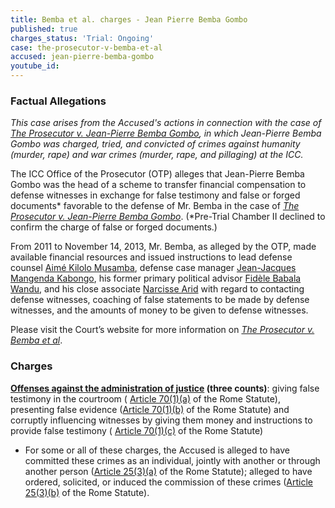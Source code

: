 ```yaml
---
title: Bemba et al. charges - Jean Pierre Bemba Gombo
published: true
charges_status: 'Trial: Ongoing'
case: the-prosecutor-v-bemba-et-al
accused: jean-pierre-bemba-gombo
youtube_id:
---
```



### Factual Allegations

*This case arises from the Accused's actions in connection with the case of [<u>The Prosecutor v. Jean-Pierre Bemba Gombo</u>](https://www.aba-icc.org/cases/case/the-prosecutor-v-bemba/), in which Jean-Pierre Bemba Gombo was charged, tried, and convicted of crimes against humanity (murder, rape) and war crimes (murder, rape, and pillaging) at the ICC.&nbsp;*

The ICC Office of the Prosecutor (OTP) alleges that Jean-Pierre Bemba Gombo was the head of a scheme to transfer financial compensation to defense witnesses in exchange for false testimony and false or forged documents\* favorable to the defense of Mr. Bemba in the case of [*The Prosecutor v. Jean-Pierre Bemba Gombo*](https://www.aba-icc.org/cases/case/the-prosecutor-v-bemba/). (\*Pre-Trial Chamber II declined to confirm the charge of false or forged documents.)

From 2011 to November 14, 2013, Mr. Bemba, as alleged by the OTP, made available financial resources and issued instructions to lead defense counsel [Aim&eacute; Kilolo Musamba](https://www.aba-icc.org/accused/aime-kilolo-musamba/), defense case manager [Jean-Jacques Mangenda Kabongo](https://www.aba-icc.org/accused/jean-jacques-magenda-kabongo/), his former primary political advisor [Fid&egrave;le Babala Wandu](https://www.aba-icc.org/accused/fid-le-babala-wandu/), and his close associate [Narcisse Arid](https://www.aba-icc.org/accused/narcisse-arido/) with regard to contacting defense witnesses, coaching of false statements to be made by defense witnesses, and the amounts of money to be given to defense witnesses. &nbsp;&nbsp;

Please visit the Court’s website for more information on [*The Prosecutor v. Bemba et al*](https://www.icc-cpi.int/car/Bemba-et-al).

### Charges

**[Offenses against the administration of justice](http://www.casematrixnetwork.org/case-m/klamberg-commentary/rome-statute/#c1243) (three counts)**: giving false testimony in the courtroom ( [Article 70(1)(a)](http://www.casematrixnetwork.org/case-m/klamberg-commentary/rome-statute/#c1243) of the Rome Statute), presenting false evidence ([Article 70(1)(b)](http://www.casematrixnetwork.org/case-m/klamberg-commentary/rome-statute/#c1243) of the Rome Statute) and corruptly influencing witnesses by giving them money and instructions to provide false testimony ( [Article 70(1)(c)](http://www.casematrixnetwork.org/case-m/klamberg-commentary/rome-statute/#c1243) of the Rome Statute)

* For some or all of these charges, the Accused is alleged to have committed these crimes as an individual, jointly with another or through another person ([Article 25(3)(a)](http://www.casematrixnetwork.org/case-m/klamberg-commentary/rome-statute/#c1198) of the Rome Statute); alleged to have ordered, solicited, or induced the commission of these crimes ([Article 25(3)(b)](http://www.casematrixnetwork.org/case-m/klamberg-commentary/rome-statute/#c1198) of the Rome Statute).